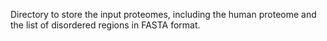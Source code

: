 Directory to store the input proteomes, including the human proteome and the list of disordered regions in FASTA format.
